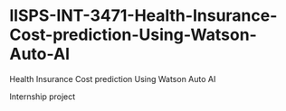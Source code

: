# llSPS-INT-3471-Health-Insurance-Cost-prediction-Using-Watson-Auto-AI
Health Insurance Cost prediction Using Watson Auto AI

Internship project
